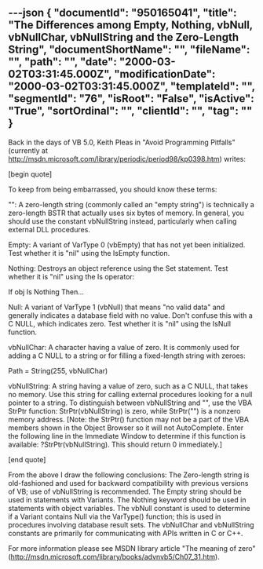 ---json
{
  "documentId": "950165041",
  "title": "The Differences among Empty, Nothing, vbNull, vbNullChar, vbNullString and the Zero-Length String",
  "documentShortName": "",
  "fileName": "",
  "path": "",
  "date": "2000-03-02T03:31:45.000Z",
  "modificationDate": "2000-03-02T03:31:45.000Z",
  "templateId": "",
  "segmentId": "76",
  "isRoot": "False",
  "isActive": "True",
  "sortOrdinal": "",
  "clientId": "",
  "tag": ""
}
---

Back in the days of VB 5.0, Keith Pleas in &quot;Avoid Programming Pitfalls&quot; (currently at http://msdn.microsoft.com/library/periodic/period98/kp0398.htm) writes:

[begin quote]

To keep from being embarrassed, you should know these terms:

&quot;&quot;: A zero-length string (commonly called an &quot;empty string&quot;) is technically a zero-length BSTR that actually uses six bytes of memory. In general, you should use the constant vbNullString instead, particularly when calling external DLL procedures.

Empty: A variant of VarType 0 (vbEmpty) that has not yet been initialized. Test whether it is &quot;nil&quot; using the IsEmpty function.

Nothing: Destroys an object reference using the Set statement. Test whether it is &quot;nil&quot; using the Is operator:

If obj Is Nothing Then...

Null: A variant of VarType 1 (vbNull) that means &quot;no valid data&quot; and generally indicates a database field with no value. Don't confuse this with a C NULL, which indicates zero. Test whether it is &quot;nil&quot; using the IsNull function.

vbNullChar: A character having a value of zero. It is commonly used for adding a C NULL to a string or for filling a fixed-length string with zeroes:

Path = String(255, vbNullChar)

vbNullString: A string having a value of zero, such as a C NULL, that takes no memory. Use this string for calling external procedures looking for a null pointer to a string. To distinguish between vbNullString and &quot;&quot;, use the VBA StrPtr function: StrPtr(vbNullString) is zero, while StrPtr(&quot;&quot;) is a nonzero memory address. [Note: the StrPtr() function may not be a part of the VBA members shown in the Object Browser so it will not AutoComplete. Enter the following line in the Immediate Window to determine if this function is available: ?StrPtr(vbNullString). This should return 0 immediately.]

[end quote]

From the above I draw the following conclusions: The Zero-length string is old-fashioned and used for backward compatibility with previous versions of VB; use of vbNullString is recommended. The Empty string should be used in statements with Variants. The Nothing keyword should be used in statements with object variables. The vbNull constant is used to determine if a Variant contains Null via the VarType() function; this is used in procedures involving database result sets. The vbNullChar and vbNullString constants are primarily for communicating with APIs written in C or C++.

For more information please see MSDN library article &quot;The meaning of zero&quot; (http://msdn.microsoft.com/library/books/advnvb5/Ch07_31.htm).
